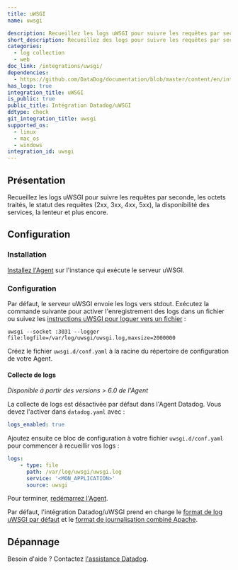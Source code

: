 ```yaml
---
title: uWSGI
name: uwsgi

description: Recueillez les logs uWSGI pour suivre les requêtes par seconde, les octets traités, le statut des requêtes et plus encore.
short_description: Recueillez des logs pour suivre les requêtes par seconde, les octets traités, le statut des requêtes et plus encore.
categories:
  - log collection
  - web
doc_link: /integrations/uwsgi/
dependencies:
  - https://github.com/DataDog/documentation/blob/master/content/en/integrations/uwsgi.md
has_logo: true
integration_title: uWSGI
is_public: true
public_title: Intégration Datadog/uWSGI
ddtype: check
git_integration_title: uwsgi
supported_os:
  - linux
  - mac_os
  - windows
integration_id: uwsgi
---
```

## Présentation

Recueillez les logs uWSGI pour suivre les requêtes par seconde, les octets traités, le statut des requêtes (2xx, 3xx, 4xx, 5xx), la disponibilité des services, la lenteur et plus encore.

## Configuration

### Installation

[Installez l'Agent][1] sur l'instance qui exécute le serveur uWSGI.

### Configuration

Par défaut, le serveur uWSGI envoie les logs vers stdout. Exécutez la commande suivante pour activer l'enregistrement des logs dans un fichier ou suivez les [instructions uWSGI pour loguer vers un fichier][2] :

```text
uwsgi --socket :3031 --logger file:logfile=/var/log/uwsgi/uwsgi.log,maxsize=2000000
```

Créez le fichier `uwsgi.d/conf.yaml` à la racine du répertoire de configuration de votre Agent.

#### Collecte de logs

_Disponible à partir des versions > 6.0 de l'Agent_

La collecte de logs est désactivée par défaut dans l'Agent Datadog. Vous devez l'activer dans `datadog.yaml` avec :

```yaml
logs_enabled: true
```

Ajoutez ensuite ce bloc de configuration à votre fichier `uwsgi.d/conf.yaml` pour commencer à recueillir vos logs :

```yaml
logs:
    - type: file
      path: /var/log/uwsgi/uwsgi.log
      service: '<MON_APPLICATION>'
      source: uwsgi
```

Pour terminer, [redémarrez l'Agent][3].

Par défaut, l'intégration Datadog/uWSGI prend en charge le [format de log uWSGI par défaut][4] et le [format de journalisation combiné Apache][5].

## Dépannage

Besoin d'aide ? Contactez [l'assistance Datadog][6].

[1]: https://app.datadoghq.com/account/settings#agent
[2]: https://uwsgi-docs.readthedocs.io/en/latest/Logging.html#logging-to-files
[3]: /fr/agent/guide/agent-commands/#start-stop-restart-the-agent
[4]: https://uwsgi-docs.readthedocs.io/en/latest/LogFormat.html#uwsgi-default-logging
[5]: https://uwsgi-docs.readthedocs.io/en/latest/LogFormat.html#apache-style-combined-request-logging
[6]: /fr/help/
